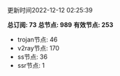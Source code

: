 更新时间2022-12-12 02:25:39

**总订阅: 73**
**总节点: 989**
**有效节点: 253**
- trojan节点: 46
- v2ray节点: 170
- ss节点: 36
- ssr节点: 1
